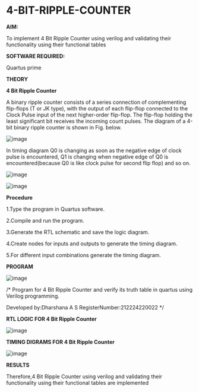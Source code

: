 # 4-BIT-RIPPLE-COUNTER

**AIM:**

To implement  4 Bit Ripple Counter using verilog and validating their functionality using their functional tables

**SOFTWARE REQUIRED:**

Quartus prime

**THEORY**

**4 Bit Ripple Counter**

A binary ripple counter consists of a series connection of complementing flip-flops (T or JK type), with the output of each flip-flop connected to the Clock Pulse input of the next higher-order flip-flop. The flip-flop holding the least significant bit receives the incoming count pulses. The diagram of a 4-bit binary ripple counter is shown in Fig. below.

![image](https://github.com/naavaneetha/4-BIT-RIPPLE-COUNTER/assets/154305477/cb4b74d4-31ab-4359-95d0-d22e67daba13)

In timing diagram Q0 is changing as soon as the negative edge of clock pulse is encountered, Q1 is changing when negative edge of Q0 is encountered(because Q0 is like clock pulse for second flip flop) and so on.

![image](https://github.com/naavaneetha/4-BIT-RIPPLE-COUNTER/assets/154305477/a573a7d6-014e-4e54-93e6-e2ac9530960b)

![image](https://github.com/naavaneetha/4-BIT-RIPPLE-COUNTER/assets/154305477/85e1958a-2fc1-49bb-9a9f-d58ccbf3663c)

**Procedure**

1.Type the program in Quartus software.

2.Compile and run the program.

3.Generate the RTL schematic and save the logic diagram.

4.Create nodes for inputs and outputs to generate the timing diagram.

5.For different input combinations generate the timing diagram.


**PROGRAM**

![image](https://github.com/user-attachments/assets/7f958e5b-14d5-4999-b5a2-69c5d5210ddc)


/* Program for 4 Bit Ripple Counter and verify its truth table in quartus using Verilog programming.

 Developed by:Dharshana A S RegisterNumber:212224220022
*/

**RTL LOGIC FOR 4 Bit Ripple Counter**

![image](https://github.com/user-attachments/assets/77dbc4d3-a0f5-4e7b-b70d-31e0e95d9425)


**TIMING DIGRAMS FOR 4 Bit Ripple Counter**

![image](https://github.com/user-attachments/assets/2ca63320-dd09-48d1-a50d-636da546a885)


**RESULTS**

 Therefore,4 Bit Ripple Counter using verilog and validating their functionality using their functional tables are implemented


